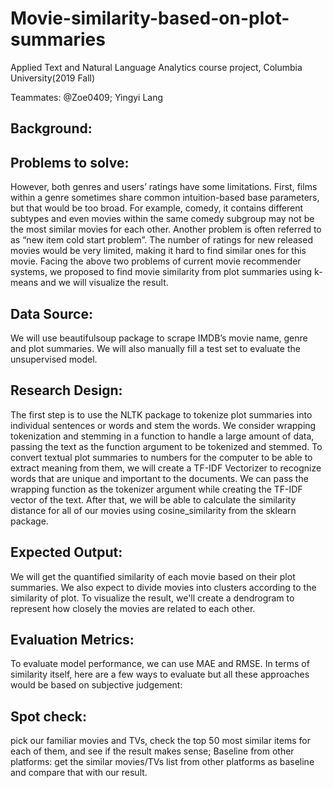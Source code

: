 # Movie-similarity-based-on-plot-summaries

Applied Text and Natural Language Analytics course project, Columbia University(2019 Fall)

Teammates: @Zoe0409; Yingyi Lang

## Background: 



## Problems to solve: 
However, both genres and users’ ratings have some limitations. 
First, films within a genre sometimes share common intuition-based base parameters, but that would be too broad. 
For example, comedy, it contains different subtypes and even movies within the same comedy subgroup may not be the most similar movies for each other.
Another problem is often referred to as “new item cold start problem”. 
The number of ratings for new released movies would be very limited, making it hard to find similar ones for this movie. 
Facing the above two problems of current movie recommender systems, we proposed to find movie similarity from plot summaries using k-means and we will visualize the result.

## Data Source: 
We will use beautifulsoup package to scrape IMDB’s movie name, genre and plot summaries. 
We will also manually fill a test set to evaluate the unsupervised model.

## Research Design: 
The first step is to use the NLTK package to tokenize plot summaries into individual sentences or words and stem the words. 
We consider wrapping tokenization and stemming in a function to handle a large amount of data, passing the text as the function argument to be tokenized and stemmed. 
To convert textual plot summaries to numbers for the computer to be able to extract meaning from them, we will create a TF-IDF Vectorizer to recognize words that are unique and important to the documents. 
We can pass the wrapping function as the tokenizer argument while creating the TF-IDF vector of the text. After that, we will be able to calculate the similarity distance for all of our movies using cosine_similarity from the sklearn package. 


## Expected Output: 
We will get the quantified similarity of each movie based on their plot summaries. We also expect to divide movies into clusters according to the similarity of plot. 
To visualize the result, we'll create a dendrogram to represent how closely the movies are related to each other. 


## Evaluation Metrics: 
To evaluate model performance, we can use MAE and RMSE. In terms of similarity itself, here are a few ways to evaluate but all these approaches would be based on subjective judgement:

## Spot check: 
pick our familiar movies and TVs, check the top 50 most similar items for each of them, and see if the result makes sense;
Baseline from other platforms: get the similar movies/TVs list from other platforms as baseline and compare that with our result.

